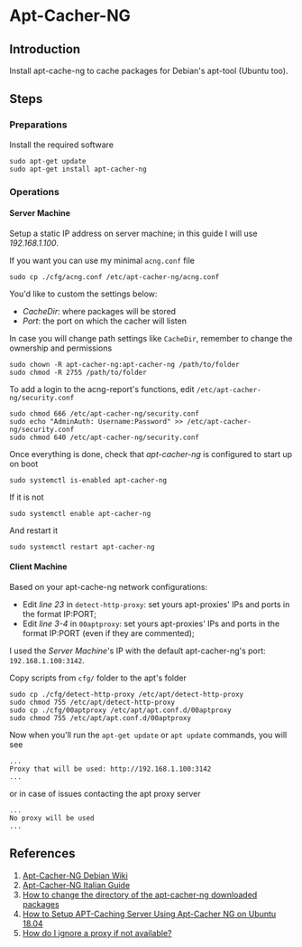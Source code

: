 # Apt-Cacher-NG

## Introduction
Install apt-cache-ng to cache packages for Debian's apt-tool (Ubuntu too).

## Steps
### Preparations
Install the required software
```
sudo apt-get update
sudo apt-get install apt-cacher-ng
```

### Operations
#### Server Machine
Setup a static IP address on server machine; in this guide I will use *192.168.1.100*.

If you want you can use my minimal `acng.conf` file
```
sudo cp ./cfg/acng.conf /etc/apt-cacher-ng/acng.conf
```
You'd like to custom the settings below:
- *CacheDir*: where packages will be stored
- *Port*: the port on which the cacher will listen

In case you will change path settings like `CacheDir`, remember to change the ownership and permissions
```
sudo chown -R apt-cacher-ng:apt-cacher-ng /path/to/folder
sudo chmod -R 2755 /path/to/folder
```
To add a login to the acng-report's functions, edit `/etc/apt-cacher-ng/security.conf`
```
sudo chmod 666 /etc/apt-cacher-ng/security.conf
sudo echo "AdminAuth: Username:Password" >> /etc/apt-cacher-ng/security.conf
sudo chmod 640 /etc/apt-cacher-ng/security.conf
```
Once everything is done, check that *apt-cacher-ng* is configured to start up on boot
```
sudo systemctl is-enabled apt-cacher-ng
```
If it is not
```
sudo systemctl enable apt-cacher-ng
```
And restart it
```
sudo systemctl restart apt-cacher-ng
```

#### Client Machine
Based on your apt-cache-ng network configurations:
- Edit *line 23* in `detect-http-proxy`: set yours apt-proxies' IPs and ports in the format IP:PORT;
- Edit *line 3-4* in `00aptproxy`: set yours apt-proxies' IPs and ports in the format IP:PORT (even if they are commented);

I used the *Server Machine*'s IP with the default apt-cacher-ng's port: `192.168.1.100:3142`.

Copy scripts from `cfg/` folder to the apt's folder
```
sudo cp ./cfg/detect-http-proxy /etc/apt/detect-http-proxy
sudo chmod 755 /etc/apt/detect-http-proxy
sudo cp ./cfg/00aptproxy /etc/apt/apt.conf.d/00aptproxy
sudo chmod 755 /etc/apt/apt.conf.d/00aptproxy
```
Now when you'll run the `apt-get update` or `apt update` commands, you will see
```
...
Proxy that will be used: http://192.168.1.100:3142
...
```
or in case of issues contacting the apt proxy server
```
...
No proxy will be used
...
```

## References
1. [Apt-Cacher-NG Debian Wiki](https://wiki.debian.org/AptCacherNg)
2. [Apt-Cacher-NG Italian Guide](http://guide.debianizzati.org/index.php/APT-Cacher_NG)
3. [How to change the directory of the apt-cacher-ng downloaded packages](https://www.zyxware.com/articles/3733/how-to-change-the-directory-of-the-apt-cacher-ng-downloaded-packages)
4. [How to Setup APT-Caching Server Using Apt-Cacher NG on Ubuntu 18.04](https://kifarunix.com/how-to-setup-apt-caching-server-using-apt-cacher-ng-on-ubuntu-18-04/)
5. [How do I ignore a proxy if not available?](https://askubuntu.com/questions/53443/how-do-i-ignore-a-proxy-if-not-available)
